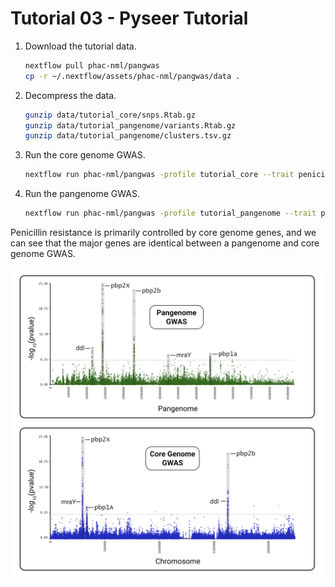 # Tutorial 03 - Pyseer Tutorial

1. Download the tutorial data.

    ```bash
    nextflow pull phac-nml/pangwas
    cp -r ~/.nextflow/assets/phac-nml/pangwas/data .
    ```

1. Decompress the data.

    ```bash
    gunzip data/tutorial_core/snps.Rtab.gz
    gunzip data/tutorial_pangenome/variants.Rtab.gz
    gunzip data/tutorial_pangenome/clusters.tsv.gz
    ```

1. Run the core genome GWAS.

    ```bash
    nextflow run phac-nml/pangwas -profile tutorial_core --trait penicillin
    ```

1. Run the pangenome GWAS.

    ```bash
    nextflow run phac-nml/pangwas -profile tutorial_pangenome --trait penicillin
    ```

Penicillin resistance is primarily controlled by core genome genes, and we can see that the major genes are identical between a pangenome and core genome GWAS.

![](..//images/core_vs_pangenome.png)
